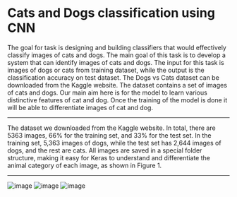 # Cats and Dogs classification using CNN

The goal for task is designing and building classifiers that would effectively classify images of cats and dogs.
The main goal of this task is to develop a system that can identify images of cats and dogs. The input for this task is images of dogs or cats from training dataset, while the output is the classification accuracy on test dataset. The Dogs vs Cats dataset can be downloaded from the Kaggle website. The dataset contains a set of images of cats and dogs. Our main aim here is for the model to learn various distinctive features of cat and dog. Once the training of the model is done it will be able to differentiate images of cat and dog.

------

The dataset we downloaded from the Kaggle website. In total, there are 5363 images, 66% for the training set, and 33% for the test set. In the training set, 5,363 images of dogs, while the test set has 2,644 images of dogs, and the rest are cats. All images are saved in a special folder structure, making it easy for Keras to understand and differentiate the animal category of each image, as shown in Figure 1.

----

![image](https://user-images.githubusercontent.com/46052811/214064708-ff42f7a7-9946-4f35-bc02-d41f9a03c44e.png)
![image](https://user-images.githubusercontent.com/46052811/214064723-884fe5dc-a328-41e0-a4c2-d70698995baf.png)
![image](https://user-images.githubusercontent.com/46052811/214064657-5ba98ea3-23cc-4b59-a5e9-b41f0a762bc3.png)

